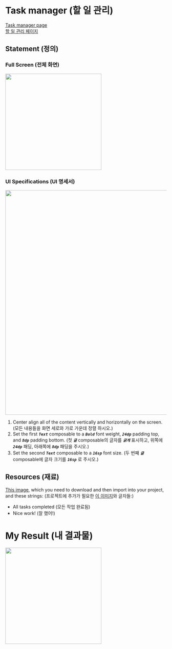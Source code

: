 # Task manager (할 일 관리)
[Task manager page](https://developer.android.com/codelabs/basic-android-kotlin-compose-composables-practice-problems?continue=https%3A%2F%2Fdeveloper.android.com%2Fcourses%2Fpathways%2Fandroid-basics-compose-unit-1-pathway-3%23codelab-https%3A%2F%2Fdeveloper.android.com%2Fcodelabs%2Fbasic-android-kotlin-compose-composables-practice-problems#2)   
[할 일 관리 페이지](https://developer.android.com/codelabs/basic-android-kotlin-compose-composables-practice-problems?continue=https%3A%2F%2Fdeveloper.android.com%2Fcourses%2Fpathways%2Fandroid-basics-compose-unit-1-pathway-3%23codelab-https%3A%2F%2Fdeveloper.android.com%2Fcodelabs%2Fbasic-android-kotlin-compose-composables-practice-problems#2)



## Statement (정의)
### Full Screen (전체 화면)
<img src="https://github.com/shwoghk14/Compose-Basics-Practice/assets/48680511/66b7cc0f-106e-447d-b6ce-89f67c16375a" width="300"/>

### UI Specifications (UI 명세서)
<img src="https://github.com/shwoghk14/Compose-Basics-Practice/assets/48680511/8537120e-cda1-43d3-8de2-9733a2be4d57" width="700"/>

1. Center align all of the content vertically and horizontally on the screen. (모든 내용들을 화면 세로와 가로 가운데 정렬 하시오.)
2. Set the first ***```Text```*** composable to a ***```Bold```*** font weight, ***```24dp```*** padding top, and ***```8dp```*** padding bottom. (첫 ***```글```*** composable의 글자를 ***```굵게```*** 표시하고, 위쪽에 ***```24dp```*** 패딩, 아래쪽에 ***```8dp```*** 패딩을 주시오.)
3. Set the second ***```Text```*** composable to a ***```16sp```*** font size. (두 번째 ***```글```*** composable에 글자 크기를 ***```16sp```*** 로 주시오.)

## Resources (재료)
[This image](https://github.com/google-developer-training/basic-android-kotlin-compose-training-practice-problems/blob/main/Unit%201/Pathway%203/TaskCompleted/app/src/main/res/drawable/ic_task_completed.png), which you need to download and then import into your project, and these strings: (프로젝트에 추가가 필요한 [이 이미지](https://github.com/google-developer-training/basic-android-kotlin-compose-training-practice-problems/blob/main/Unit%201/Pathway%203/TaskCompleted/app/src/main/res/drawable/ic_task_completed.png)와 글자들:)

- All tasks completed (모든 작업 완료됨)
- Nice work! (잘 했어!)

# My Result (내 결과물)
<img src=https://github.com/shwoghk14/Compose-Basics-Practice/assets/48680511/85755f43-a826-4665-af32-3a88a5727a82 width="300"/>
